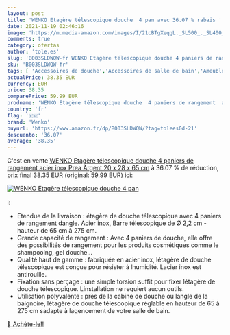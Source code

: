 ```yaml
---
layout: post
title: 'WENKO Etagère télescopique douche  4 pan avec 36.07 % rabais '
date: 2021-11-19 02:46:16
image: 'https://m.media-amazon.com/images/I/21cBTgXeqgL._SL500_._SL400_.jpg'
comments: true
category: ofertas
author: 'tole.es'
slug: 'B003SLDWQW-fr WENKO Etagère télescopique douche 4 paniers de rangement...'
sku: 'B003SLDWQW-fr'
tags: [ 'Accessoires de douche','Accessoires de salle de bain','Ameublement et décoration','Cuisine et Maison','Salle de bain et WC','Serviteurs de douche','wenko', ]
actualPrice: 38.35 EUR
currency: EUR
price: 38.35
comparePrice: 59.99 EUR
prodname: 'WENKO Etagère télescopique douche  4 paniers de rangement  acier inox  Prea  Argent  20 x 28 x 65 cm'
country: 'fr'
flag: '🇫🇷'
brand: 'Wenko'
buyurl: 'https://www.amazon.fr/dp/B003SLDWQW/?tag=tolees0d-21'
descuento: '36.07'
average: '38.35'
---
```


C'est en vente [WENKO Etagère télescopique douche  4 paniers de rangement  acier inox  Prea  Argent  20 x 28 x 65 cm](https://www.amazon.fr/dp/B003SLDWQW/?tag=tolees0d-21)  à  36.07 % de réduction, prix final  38.35 EUR (original: 59.99 EUR) ici:

[![WENKO Etagère télescopique douche  4 pan](https://m.media-amazon.com/images/I/21cBTgXeqgL._SL500_._SL400_.jpg)](https://www.amazon.fr/dp/B003SLDWQW/?tag=tolees0d-21)

ℹ️:

- Etendue de la livraison : étagère de douche télescopique avec 4 paniers de rangement dangle. Acier inox, Barre télescopique de Ø 2,2 cm - hauteur de 65 cm à 275 cm.
- Grande capacité de rangement : Avec 4 paniers de douche, elle offre des possibilités de rangement pour les produits cosmétiques comme le shampooing, gel douche...
- Qualité haut de gamme : fabriquée en acier inox, létagère de douche télescopique est conçue pour résister à lhumidité. Lacier inox est antirouille.
- Fixation sans perçage : une simple torsion suffit pour fixer létagère de douche télescopique. Linstallation ne requiert aucun outils.
- Utilisation polyvalente : près de la cabine de douche ou langle de la baignoire, létagère de douche télescopique réglable en hauteur de 65 à 275 cm sadapte à lagencement de votre salle de bain.

[🛒 Achète-le!!](https://www.amazon.fr/dp/B003SLDWQW/?tag=tolees0d-21)
